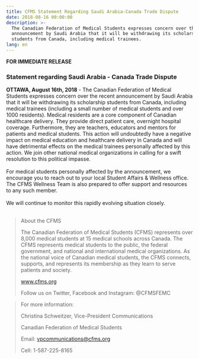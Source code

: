```yaml
---
title: CFMS Statement Regarding Saudi Arabia-Canada Trade Dispute
date: 2018-08-16 00:00:00
description: >-
  The Canadian Federation of Medical Students expresses concern over the recent
  announcement by Saudi Arabia that it will be withdrawing its scholarship
  students from Canada, including medical trainees.
lang: en
---
```


**FOR IMMEDIATE RELEASE**

### **Statement regarding Saudi Arabia - Canada Trade Dispute**

**OTTAWA, August 16th, 2018** - The Canadian Federation of Medical Students expresses concern over the recent announcement by Saudi Arabia that it will be withdrawing its scholarship students from Canada, including medical trainees (including a small number of medical students and over 1000 residents). Medical residents are a core component of Canadian healthcare delivery. They provide direct patient care, overnight hospital coverage. Furthermore, they are teachers, educators and mentors for patients and medical students. This action will undoubtedly have a negative impact on medical education and healthcare delivery in Canada and will have detrimental effects on the medical trainees personally affected by this action. We join other national medical organizations in calling for a swift resolution to this political impasse.<br><br>For medical students personally affected by the announcement, we encourage you to reach out to your local Student Affairs & Wellness office. The CFMS Wellness Team is also prepared to offer support and resources to any such member.<br><br>We will continue to monitor this rapidly evolving situation closely.<br> 

> About the CFMS
>
>
> The Canadian Federation of Medical Students (CFMS) represents over 8,000 medical students at 15 medical schools across Canada. The CFMS represents medical students to the public, the federal government, and national and international medical organizations. As the national voice of Canadian medical students, the CFMS connects, supports, and represents its membership as they learn to serve patients and society.
>
>
> www.cfms.org
>
>
> Follow us on Twitter, Facebook and Instagram: @CFMSFEMC

> For more information:
>
>
> Christina Schweitzer, Vice-President Communications
>
>
> Canadian Federation of Medical Students
>
>
> Email: vpcommunications@cfms.org
>
>
> Cell: 1-587-225-8165